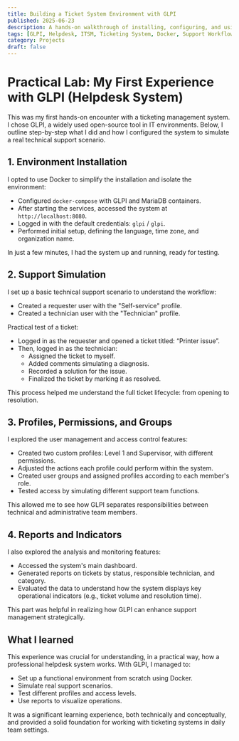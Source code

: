 ```yaml
---
title: Building a Ticket System Environment with GLPI
published: 2025-06-23  
description: A hands-on walkthrough of installing, configuring, and using GLPI to simulate real-world helpdesk workflows, including user roles, ticket management, and dashboard reporting.  
tags: [GLPI, Helpdesk, ITSM, Ticketing System, Docker, Support Workflow]  
category: Projects  
draft: false  
---
```



# Practical Lab: My First Experience with GLPI (Helpdesk System)

This was my first hands-on encounter with a ticketing management system. I chose GLPI, a widely used open-source tool in IT environments. Below, I outline step-by-step what I did and how I configured the system to simulate a real technical support scenario.

## 1. Environment Installation

I opted to use Docker to simplify the installation and isolate the environment:

- Configured `docker-compose` with GLPI and MariaDB containers.
- After starting the services, accessed the system at `http://localhost:8080`.
- Logged in with the default credentials: `glpi` / `glpi`.
- Performed initial setup, defining the language, time zone, and organization name.

In just a few minutes, I had the system up and running, ready for testing.

## 2. Support Simulation

I set up a basic technical support scenario to understand the workflow:

- Created a requester user with the "Self-service" profile.
- Created a technician user with the "Technician" profile.

Practical test of a ticket:

- Logged in as the requester and opened a ticket titled: “Printer issue”.
- Then, logged in as the technician:
  - Assigned the ticket to myself.
  - Added comments simulating a diagnosis.
  - Recorded a solution for the issue.
  - Finalized the ticket by marking it as resolved.

This process helped me understand the full ticket lifecycle: from opening to resolution.

## 3. Profiles, Permissions, and Groups

I explored the user management and access control features:

- Created two custom profiles: Level 1 and Supervisor, with different permissions.
- Adjusted the actions each profile could perform within the system.
- Created user groups and assigned profiles according to each member's role.
- Tested access by simulating different support team functions.

This allowed me to see how GLPI separates responsibilities between technical and administrative team members.

## 4. Reports and Indicators

I also explored the analysis and monitoring features:

- Accessed the system's main dashboard.
- Generated reports on tickets by status, responsible technician, and category.
- Evaluated the data to understand how the system displays key operational indicators (e.g., ticket volume and resolution time).

This part was helpful in realizing how GLPI can enhance support management strategically.

## What I learned

This experience was crucial for understanding, in a practical way, how a professional helpdesk system works. With GLPI, I managed to:

- Set up a functional environment from scratch using Docker.
- Simulate real support scenarios.
- Test different profiles and access levels.
- Use reports to visualize operations.

It was a significant learning experience, both technically and conceptually, and provided a solid foundation for working with ticketing systems in daily team settings.